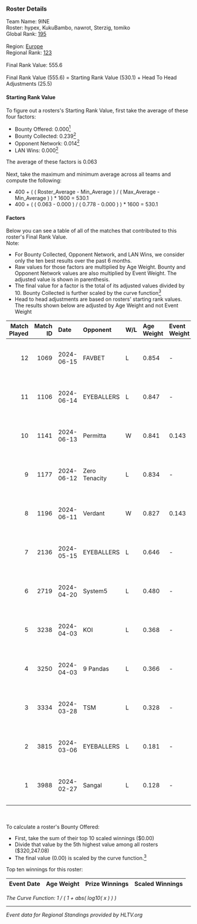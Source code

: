 ### Roster Details<br />
Team Name: 9INE<br />
Roster: hypex, KukuBambo, nawrot, Sterzig, tomiko<br />
Global Rank: [195](../standings_global.md)<br />
<br />
Region: [Europe]( ../standings_europe.md)<br />
Regional Rank: [123]( ../standings_europe.md)<br />
<br />
Final Rank Value:  555.6<br />
<br />
Final Rank Value (555.6) = Starting Rank Value (530.1) + Head To Head Adjustments (25.5)<br />

#### Starting Rank Value<br />
To figure out a rosters's Starting Rank Value, first take the average of these four factors:<br />
- Bounty Offered: 0.000[<sup>1</sup>](#table2)
- Bounty Collected: 0.239[<sup>2</sup>](#table1)
- Opponent Network: 0.014[<sup>2</sup>](#table1)
- LAN Wins: 0.000[<sup>2</sup>](#table1)

The average of these factors is 0.063<br />
<br />
Next, take the maximum and minimum average across all teams and compute the following:<br />
- 400 + ( ( Roster_Average - Min_Average ) / ( Max_Average - Min_Average ) ) * 1600 = 530.1
- 400 + ( ( 0.063 - 0.000 ) / ( 0.778 - 0.000 ) ) * 1600 = 530.1


#### Factors<br />
Below you can see a table of all of the matches that contributed to this roster's Final Rank Value.<br />
Note:<br />

- For Bounty Collected, Opponent Network, and LAN Wins, we consider only the ten best results over the past 6 months.
- Raw values for those factors are multiplied by Age Weight. Bounty and Opponent Network values are also multiplied by Event Weight. The adjusted value is shown in parenthesis.
- The final value for a factor is the total of its adjusted values divided by 10. Bounty Collected is further scaled by the curve function[<sup>3</sup>](#curveFunction)
- Head to head adjustments are based on rosters' starting rank values. The results shown below are adjusted by Age Weight and not Event Weight
<span id="table1"></span><br />


| Match Played | Match ID | Date       | Opponent      | W/L | Age Weight | Event Weight | Bounty Collected | Opponent Network | LAN Wins  | H2H Adj. | Roster                                    |
| -: | -: | :- | :- | :- | :- | :- | :- | :- | :- | -: | :- |
|           12 |     1069 | 2024-06-15 | FAVBET        | L   | 0.854      | -            | -                | -                | -         |    -4.59 | hypex, KukuBambo, nawrot, Sterzig, tomiko |
|           11 |     1106 | 2024-06-14 | EYEBALLERS    | L   | 0.847      | -            | -                | -                | -         |    -3.63 | hypex, KukuBambo, nawrot, Sterzig, tomiko |
|           10 |     1141 | 2024-06-13 | Permitta      | W   | 0.841      | 0.143        | 0.039 (0.005)    | 0.919 (0.110)    | 0 (0.000) |    23.83 | hypex, KukuBambo, nawrot, Sterzig, tomiko |
|            9 |     1177 | 2024-06-12 | Zero Tenacity | L   | 0.834      | -            | -                | -                | -         |    -1.10 | hypex, KukuBambo, nawrot, Sterzig, tomiko |
|            8 |     1196 | 2024-06-11 | Verdant       | W   | 0.827      | 0.143        | 0.015 (0.002)    | 0.287 (0.034)    | 0 (0.000) |    23.19 | hypex, KukuBambo, nawrot, Sterzig, tomiko |
|            7 |     2136 | 2024-05-15 | EYEBALLERS    | L   | 0.646      | -            | -                | -                | -         |    -2.36 | hypex, KukuBambo, Sterzig, tomiko, zEden  |
|            6 |     2719 | 2024-04-20 | System5       | L   | 0.480      | -            | -                | -                | -         |    -4.64 | hypex, KukuBambo, Sterzig, tomiko, zEden  |
|            5 |     3238 | 2024-04-03 | KOI           | L   | 0.368      | -            | -                | -                | -         |    -0.52 | hypex, KukuBambo, Sterzig, tomiko, zEden  |
|            4 |     3250 | 2024-04-03 | 9 Pandas      | L   | 0.366      | -            | -                | -                | -         |    -0.75 | hypex, KukuBambo, Sterzig, tomiko, zEden  |
|            3 |     3334 | 2024-03-28 | TSM           | L   | 0.328      | -            | -                | -                | -         |    -3.17 | KEi, KukuBambo, mynio, nawrot, tomiko     |
|            2 |     3815 | 2024-03-06 | EYEBALLERS    | L   | 0.181      | -            | -                | -                | -         |    -0.63 | KEi, KukuBambo, mynio, nawrot, tomiko     |
|            1 |     3988 | 2024-02-27 | Sangal        | L   | 0.128      | -            | -                | -                | -         |    -0.11 | KEi, KukuBambo, mynio, nawrot, tomiko     |

<br />
<span id="table2"></span><br />
To calculate a roster's Bounty Offered:<br />

- First, take the sum of their top 10 scaled winnings ($0.00)
- Divide that value by the 5th highest value among all rosters ($320,247.08)
- The final value (0.00) is scaled by the curve function.[<sup>3</sup>](#curveFunction)

Top ten winnings for this roster:<br />

| Event Date | Age Weight | Prize Winnings | Scaled Winnings |
| :- | -: | :- | :- |


<span id="curveFunction"></span>_The Curve Function: 1 / ( 1 + abs( log10( x ) ) )_<br />

---
_Event data for Regional Standings provided by HLTV.org_<br />
